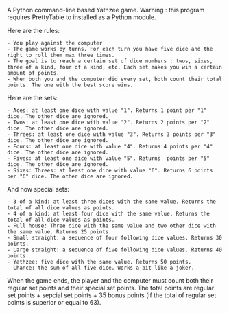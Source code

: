 A Python command-line based Yathzee game.
Warning : this program requires PrettyTable to installed as a Python module.

Here are the rules:

    - You play against the computer
    - The game works by turns. For each turn you have five dice and the right to roll them max three times.
    - The goal is to reach a certain set of dice numbers : twos, sixes, three of a kind, four of a kind, etc. Each set makes you win a certain amount of points.
    - When both you and the computer did every set, both count their total points. The one with the best score wins.


Here are the sets:

    - Aces: at least one dice with value "1". Returns 1 point per "1" dice. The other dice are ignored.
    - Twos: at least one dice with value "2". Returns 2 points per "2" dice. The other dice are ignored.
    - Threes: at least one dice with value "3". Returns 3 points per "3" dice. The other dice are ignored.
    - Fours: at least one dice with value "4". Returns 4 points per "4" dice. The other dice are ignored.
    - Fives: at least one dice with value "5". Returns  points per "5" dice. The other dice are ignored.
    - Sixes: Threes: at least one dice with value "6". Returns 6 points per "6" dice. The other dice are ignored.


And now special sets:

    - 3 of a kind: at least three dices with the same value. Returns the total of all dice values as points.
    - 4 of a kind: at least four dice with the same value. Returns the total of all dice values as points.
    - Full house: Three dice with the same value and two other dice with the same value. Returns 25 points.
    - Small straight: a sequence of four following dice values. Returns 30 points.
    - Large straight: a sequence of five following dice values. Returns 40 points.
    - Yathzee: five dice with the same value. Returns 50 points.
    - Chance: the sum of all five dice. Works a bit like a joker.


When the game ends, the player and the computer must count both their regular set points and their special set points. The total points are regular set points  + sepcial set points + 35 bonus points (if the total of regular set points is superior or equal to 63).
